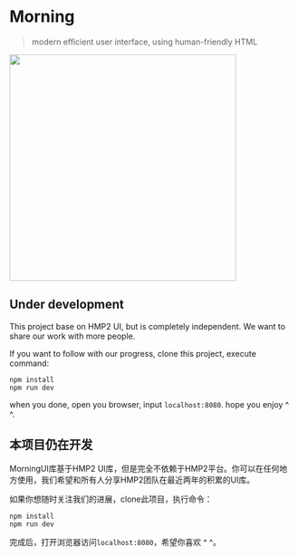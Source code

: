 # Morning

> modern efficient user interface, using human-friendly HTML

<img src="http://h0.hucdn.com/open/201643/b11d51da34591932_1200x1200.jpg" width="400" alt="">

## Under development

This project base on HMP2 UI, but is completely independent. We want to share our work with more people.

If you want to follow with our progress, clone this project, execute command:

    npm install
    npm run dev

when you done, open you browser, input `localhost:8080`. hope you enjoy ^ ^.

## 本项目仍在开发

MorningUI库基于HMP2 UI库，但是完全不依赖于HMP2平台。你可以在任何地方使用，我们希望和所有人分享HMP2团队在最近两年的积累的UI库。

如果你想随时关注我们的进展，clone此项目，执行命令：

    npm install
    npm run dev 

完成后，打开浏览器访问`localhost:8080`，希望你喜欢 ^ ^。